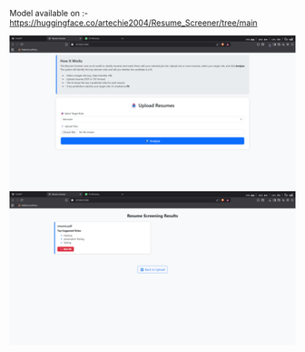 Model available on :- https://huggingface.co/artechie2004/Resume_Screener/tree/main

<img src="images/Screenshot 2025-09-09 175928.png">
<img src="images/Screenshot 2025-09-09 175942.png">
